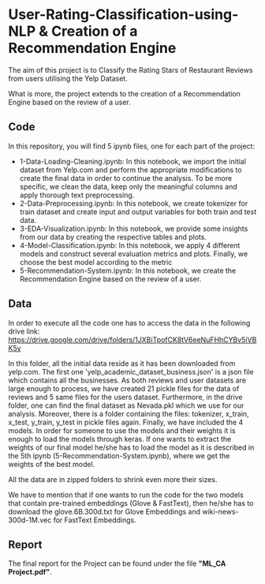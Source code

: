# User-Rating-Classification-using-NLP & Creation of a Recommendation Engine

The aim of this project is to Classify the Rating Stars of Restaurant Reviews from users utilising the Yelp Dataset.

What is more, the project extends to the creation of a Recommendation Engine based on the review of a user.

## Code

In this repository, you will find 5 ipynb files, one for each part of the project:

* 1-Data-Loading-Cleaning.ipynb: In this notebook, we import the initial dataset from Yelp.com and perform the appropriate modifications to create the final data in order to continue the analysis. To be more specific, we clean the data, keep only the meaningful columns and apply thorough text preprocessing.
* 2-Data-Preprocessing.ipynb: In this notebook, we create tokenizer for train dataset and create input and output variables for both train and test data.
* 3-EDA-Visualization.ipynb: In this notebook, we provide some insights from our data by creating the respective tables and plots.
* 4-Model-Classification.ipynb: In this notebook, we apply 4 different models and construct several evaluation metrics and plots. Finally, we choose the best model according to the metric
* 5-Recommendation-System.ipynb: In this notebook, we create the Recommendation Engine based on the review of a user.

## Data

In order to execute all the code one has to access the data in the following drive link:
https://drive.google.com/drive/folders/1JXBiTpofCK8tV6eeNuFHhCYBv5iVBK5y

In this folder, all the initial data reside as it has been downloaded from yelp.com. The first one 'yelp_academic_dataset_business.json' is a 
json file which contains all the businesses. As both reviews and user datasets are large enough to process, we have created 21 pickle files for the data 
of reviews and 5 same files for the users dataset. Furthermore, in the drive folder, one can find the final dataset as Nevada.pkl which we use 
for our analysis. Moreover, there is a folder containing the files: tokenizer, x_train, x_test, y_train, y_test in pickle files again.
Finally, we have included the 4 models. In order for someone to use the models and their weights it is enough to load the models through keras. 
If one wants to extract the weights of our final model he/she has to load the model as it is described in the 5th ipynb (5-Recommendation-System.ipynb), 
where we get the weights of the best model.

All the data are in zipped folders to shrink even more their sizes.

We have to mention that if one wants to run the code for the two models that contain pre-trained embeddings (Glove & FastText), then he/she has to download the glove.6B.300d.txt for Glove Embeddings and wiki-news-300d-1M.vec for FastText Embeddings.

## Report

The final report for the Project can be found under the file **"ML_CA Project.pdf"**.

